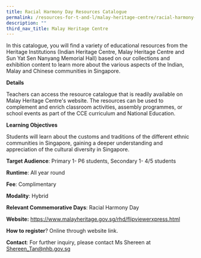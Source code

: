 ```yaml
---
title: Racial Harmony Day Resources Catalogue
permalink: /resources-for-t-and-l/malay-heritage-centre/racial-harmony-day-resources-catalogue/
description: ""
third_nav_title: Malay Heritage Centre
---
```

In this catalogue, you will find a variety of educational resources from the Heritage Institutions (Indian Heritage Centre, Malay Heritage Centre and Sun Yat Sen Nanyang Memorial Hall) based on our collections and exhibition content to learn more about the various aspects of the Indian, Malay and Chinese communities in Singapore. 

**Details**		

Teachers can access the resource catalogue that is readily available on Malay Heritage Centre's website. The resources can be used to complement and enrich classroom activities, assembly programmes, or school events as part of the CCE curriculum and National Education.
			
**Learning Objectives**			

Students will learn about the customs and traditions of the different ethnic communities in Singapore, gaining a deeper understanding and appreciation of the cultural diversity in Singapore.
			
**Target Audience**: Primary 1- P6 students, Secondary 1- 4/5 students

**Runtime**: All year round			

**Fee**: Complimentary			

**Modality**:	Hybrid
			
**Relevant Commemorative Days**: Racial Harmony Day			

**Website:** https://www.malayheritage.gov.sg/rhd/flipviewerxpress.html			

**How to register**? Online through website link.

**Contact**: For further inquiry, please contact Ms Shereen at Shereen_Tan@nhb.gov.sg